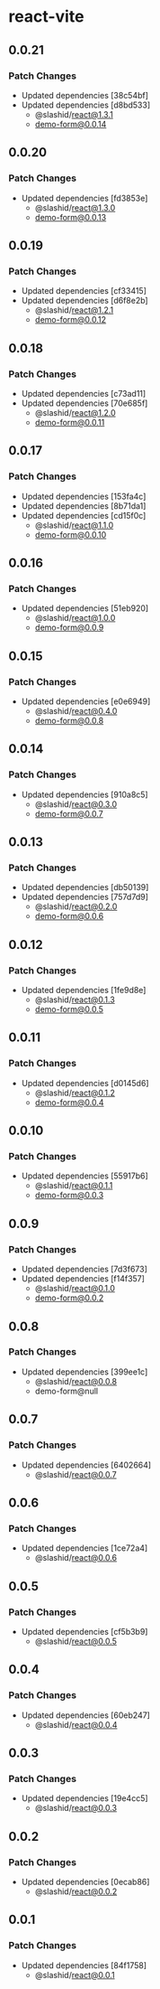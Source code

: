 # react-vite

## 0.0.21

### Patch Changes

- Updated dependencies [38c54bf]
- Updated dependencies [d8bd533]
  - @slashid/react@1.3.1
  - demo-form@0.0.14

## 0.0.20

### Patch Changes

- Updated dependencies [fd3853e]
  - @slashid/react@1.3.0
  - demo-form@0.0.13

## 0.0.19

### Patch Changes

- Updated dependencies [cf33415]
- Updated dependencies [d6f8e2b]
  - @slashid/react@1.2.1
  - demo-form@0.0.12

## 0.0.18

### Patch Changes

- Updated dependencies [c73ad11]
- Updated dependencies [70e685f]
  - @slashid/react@1.2.0
  - demo-form@0.0.11

## 0.0.17

### Patch Changes

- Updated dependencies [153fa4c]
- Updated dependencies [8b71da1]
- Updated dependencies [cd15f0c]
  - @slashid/react@1.1.0
  - demo-form@0.0.10

## 0.0.16

### Patch Changes

- Updated dependencies [51eb920]
  - @slashid/react@1.0.0
  - demo-form@0.0.9

## 0.0.15

### Patch Changes

- Updated dependencies [e0e6949]
  - @slashid/react@0.4.0
  - demo-form@0.0.8

## 0.0.14

### Patch Changes

- Updated dependencies [910a8c5]
  - @slashid/react@0.3.0
  - demo-form@0.0.7

## 0.0.13

### Patch Changes

- Updated dependencies [db50139]
- Updated dependencies [757d7d9]
  - @slashid/react@0.2.0
  - demo-form@0.0.6

## 0.0.12

### Patch Changes

- Updated dependencies [1fe9d8e]
  - @slashid/react@0.1.3
  - demo-form@0.0.5

## 0.0.11

### Patch Changes

- Updated dependencies [d0145d6]
  - @slashid/react@0.1.2
  - demo-form@0.0.4

## 0.0.10

### Patch Changes

- Updated dependencies [55917b6]
  - @slashid/react@0.1.1
  - demo-form@0.0.3

## 0.0.9

### Patch Changes

- Updated dependencies [7d3f673]
- Updated dependencies [f14f357]
  - @slashid/react@0.1.0
  - demo-form@0.0.2

## 0.0.8

### Patch Changes

- Updated dependencies [399ee1c]
  - @slashid/react@0.0.8
  - demo-form@null

## 0.0.7

### Patch Changes

- Updated dependencies [6402664]
  - @slashid/react@0.0.7

## 0.0.6

### Patch Changes

- Updated dependencies [1ce72a4]
  - @slashid/react@0.0.6

## 0.0.5

### Patch Changes

- Updated dependencies [cf5b3b9]
  - @slashid/react@0.0.5

## 0.0.4

### Patch Changes

- Updated dependencies [60eb247]
  - @slashid/react@0.0.4

## 0.0.3

### Patch Changes

- Updated dependencies [19e4cc5]
  - @slashid/react@0.0.3

## 0.0.2

### Patch Changes

- Updated dependencies [0ecab86]
  - @slashid/react@0.0.2

## 0.0.1

### Patch Changes

- Updated dependencies [84f1758]
  - @slashid/react@0.0.1
